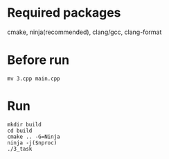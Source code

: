 # Required packages
cmake, ninja(recommended), clang/gcc, clang-format

# Before run
```
mv 3.cpp main.cpp
````

# Run
```
mkdir build
cd build
cmake .. -G=Ninja
ninja -j($nproc)
./3_task
```
